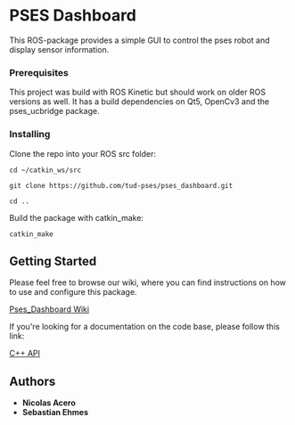 # PSES Dashboard

This ROS-package provides a simple GUI to control the pses robot and display sensor information.

### Prerequisites

This project was build with ROS Kinetic but should work on older ROS versions as well.
It has a build dependencies on Qt5, OpenCv3 and the pses_ucbridge package.
### Installing

Clone the repo into your ROS src folder:

`cd ~/catkin_ws/src`

`git clone https://github.com/tud-pses/pses_dashboard.git`

`cd ..`

Build the package with catkin_make:

`catkin_make`

## Getting Started

Please feel free to browse our wiki, where you can find instructions on how to use and configure this package.

[Pses_Dashboard Wiki](https://github.com/tud-pses/pses_dashboard/wiki)

If you're looking for a documentation on the code base, please follow this link:

[C++ API](https://tud-pses.github.io/pses_dashboard/)

## Authors

* **Nicolas Acero**
* **Sebastian Ehmes**
